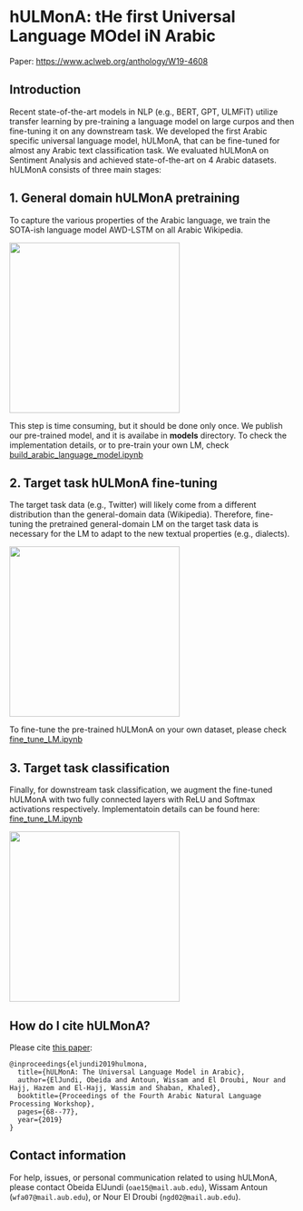 # hULMonA: tHe first Universal Language MOdel iN Arabic

Paper: https://www.aclweb.org/anthology/W19-4608

## Introduction

Recent state-of-the-art models in NLP (e.g., BERT, GPT, ULMFiT) utilize transfer learning by pre-training a language model on large curpos and then fine-tuning it on any downstream task. We developed the first Arabic specific universal language model, hULMonA, that can be fine-tuned for almost any Arabic text classification task. We evaluated hULMonA on Sentiment Analysis and achieved state-of-the-art on 4 Arabic datasets. hULMonA consists of three main stages:

## 1. General domain hULMonA pretraining
To capture the various properties of the Arabic language, we train the SOTA-ish language model AWD-LSTM on all Arabic Wikipedia.

<img src="https://user-images.githubusercontent.com/9033365/62253743-989d7880-b3ff-11e9-8c49-3906265dce6d.png" width="300" />

This step is time consuming, but it should be done only once. We publish our pre-trained model, and it is availabe in **models** directory. To check the implementation details, or to pre-train your own LM, check [build_arabic_language_model.ipynb](./build_arabic_language_model.ipynb)

## 2. Target task hULMonA fine-tuning
The target task data (e.g., Twitter) will likely come from a different distribution than the general-domain data (Wikipedia). Therefore, fine-tuning the pretrained general-domain LM on the target task data is necessary for the LM to adapt to the new textual properties (e.g., dialects).

<img src="https://user-images.githubusercontent.com/9033365/62254187-e9fa3780-b400-11e9-925d-fff82d057845.png" width="300" />

To fine-tune the pre-trained hULMonA on your own dataset, please check [fine_tune_LM.ipynb](./fine_tune_LM.ipynb)

## 3. Target task classification
Finally, for downstream task classification, we augment the fine-tuned hULMonA with two fully connected layers with ReLU and Softmax activations respectively. Implementatoin details can be found here: [fine_tune_LM.ipynb](./fine_tune_LM.ipynb)

<img src="https://user-images.githubusercontent.com/9033365/62254560-46aa2200-b402-11e9-8550-adadbd1561f8.png" width="300" />


## How do I cite hULMonA?
Please cite [this paper](https://www.aclweb.org/anthology/W19-4608):

```
@inproceedings{eljundi2019hulmona,
  title={hULMonA: The Universal Language Model in Arabic},
  author={ElJundi, Obeida and Antoun, Wissam and El Droubi, Nour and Hajj, Hazem and El-Hajj, Wassim and Shaban, Khaled},
  booktitle={Proceedings of the Fourth Arabic Natural Language Processing Workshop},
  pages={68--77},
  year={2019}
}
```

## Contact information
For help, issues, or personal communication related to using hULMonA, please contact Obeida ElJundi (`oae15@mail.aub.edu`), Wissam Antoun (`wfa07@mail.aub.edu`), or Nour El Droubi (`ngd02@mail.aub.edu`).
